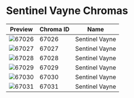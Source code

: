 # Sentinel Vayne Chromas



| Preview | Chroma ID | Name |
|---------|-----------|------|
| ![67026](https://raw.communitydragon.org/latest/plugins/rcp-be-lol-game-data/global/default/v1/champion-chroma-images/67/67026.png) | 67026 | Sentinel Vayne |
| ![67027](https://raw.communitydragon.org/latest/plugins/rcp-be-lol-game-data/global/default/v1/champion-chroma-images/67/67027.png) | 67027 | Sentinel Vayne |
| ![67028](https://raw.communitydragon.org/latest/plugins/rcp-be-lol-game-data/global/default/v1/champion-chroma-images/67/67028.png) | 67028 | Sentinel Vayne |
| ![67029](https://raw.communitydragon.org/latest/plugins/rcp-be-lol-game-data/global/default/v1/champion-chroma-images/67/67029.png) | 67029 | Sentinel Vayne |
| ![67030](https://raw.communitydragon.org/latest/plugins/rcp-be-lol-game-data/global/default/v1/champion-chroma-images/67/67030.png) | 67030 | Sentinel Vayne |
| ![67031](https://raw.communitydragon.org/latest/plugins/rcp-be-lol-game-data/global/default/v1/champion-chroma-images/67/67031.png) | 67031 | Sentinel Vayne |